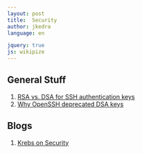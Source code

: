 ```yaml
---
layout: post
title:  Security
author: jkedra
language: en

jquery: true
js: wikipize
---
```


## General Stuff

1. [RSA vs. DSA for SSH authentication keys][rsavsdsa]
2. [Why OpenSSH deprecated DSA keys][sshdsadepr]

## Blogs

1. [Krebs on Security](https://krebsonsecurity.com/)

[rsavsdsa]: http://security.stackexchange.com/questions/5096/rsa-vs-dsa-for-ssh-authentication-keys
[sshdsadepr]: http://security.stackexchange.com/questions/112802/why-openssh-deprecated-dsa-keys


